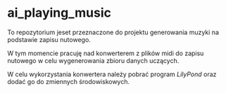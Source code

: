 # ai_playing_music

To repozytorium jeset przeznaczone do projektu generowania muzyki na podstawie zapisu nutowego.

W tym momencie pracuję nad konwerterem z plików midi do zapisu nutowego w celu wygenerowania zbioru danych uczących.

W celu wykorzystania konwertera należy pobrać program *LilyPond* oraz dodać go do zmiennych środowiskowych.